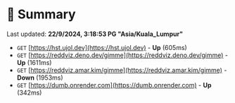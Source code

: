 # 📖 Summary
Last updated: **22/9/2024, 3:18:53 PG "Asia/Kuala_Lumpur"**

- `GET` [https://hst.ujol.dev](https://hst.ujol.dev) - **Up** (605ms)
- `GET` [https://reddviz.deno.dev/gimme](https://reddviz.deno.dev/gimme) - **Up** (1611ms)
- `GET` [https://reddviz.amar.kim/gimme](https://reddviz.amar.kim/gimme) - **Down** (1953ms)
- `GET` [https://dumb.onrender.com](https://dumb.onrender.com) - **Up** (342ms)
